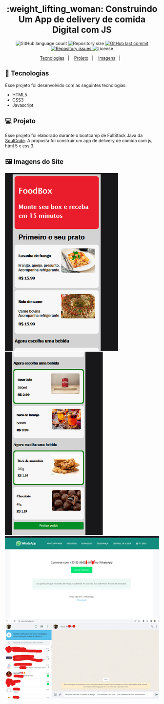 <h1 align="center">
    :weight_lifting_woman: Construindo Um App de delivery de comida Digital com JS
</h1>
<p align="center">
  <img alt="GitHub language count" src="https://img.shields.io/github/languages/count/giovaner10/App_Ifood_JavaScript">

  <img alt="Repository size" src="https://img.shields.io/github/repo-size/giovaner10/App_Ifood_JavaScript">

  <a href="https://github.com/alvaroaxsmith/projeto-1-soulcode/main">
    <img alt="GitHub last commit" src="https://img.shields.io/github/last-commit/giovaner10/App_Ifood_JavaScript">
  </a>

  <a href="https://github.com/alvaroaxsmith/projeto-1-soulcode/issues">
    <img alt="Repository issues" src="https://img.shields.io/github/issues/giovaner10/App_Ifood_JavaScript">
  </a>

  <img alt="License" src="https://img.shields.io/badge/license-MIT-brightgreen">
</p>
<p align="center">
  <a href="#ancora1">Tecnologias</a>&nbsp;&nbsp;&nbsp;|&nbsp;&nbsp;&nbsp;
  <a href="#ancora2">Projeto</a>&nbsp;&nbsp;&nbsp;|&nbsp;&nbsp;&nbsp;
  <a href="#ancora3">Imagens</a>&nbsp;&nbsp;&nbsp;|&nbsp;&nbsp;&nbsp;
</p>

<a id="ancora1"></a>
## :rocket: Tecnologias 

Esse projeto foi desenvolvido com as seguintes tecnologias:
- HTML5
- CSS3
- Javascript

<a id="ancora2"></a>
## 💻 Projeto
Esse projeto foi elaborado durante o bootcamp de FullStack Java da [SoulCode](https://soulcodeacademy.org/index.html). A proposta foi construir um app de delivery de comida com js, html 5 e css 3.

<a id="ancora3"></a>
## :framed_picture: Imagens do Site


 ![foto1](https://github.com/giovaner10/App_Ifood_JavaScript/blob/main/image/Captura%20de%20tela%202022-03-15%20171933.png)   
 ![foto](https://github.com/giovaner10/App_Ifood_JavaScript/blob/main/image/Captura%20de%20tela%202022-03-15%20172037.png) 
  ![foto](https://github.com/giovaner10/App_Ifood_JavaScript/blob/main/image/Captura%20de%20tela%202022-03-15%201724568.png) 
 ![foto](https://github.com/giovaner10/App_Ifood_JavaScript/blob/main/image/Captura%20de%20tela%202022-03-15%20172641.png) 


